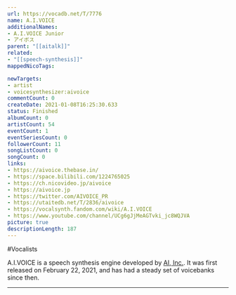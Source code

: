 ```yaml
---
url: https://vocadb.net/T/7776
name: A.I.VOICE
additionalNames: 
- A.I.VOICE Junior
- アイボス
parent: "[[aitalk]]"
related:
- "[[speech-synthesis]]"
mappedNicoTags:

newTargets:
- artist
- voicesynthesizer:aivoice
commentCount: 0
createDate: 2021-01-08T16:25:30.633
status: Finished
albumCount: 0
artistCount: 54
eventCount: 1
eventSeriesCount: 0
followerCount: 11
songListCount: 0
songCount: 0
links: 
- https://aivoice.thebase.in/
- https://space.bilibili.com/1224765025
- https://ch.nicovideo.jp/aivoice
- https://aivoice.jp
- https://twitter.com/AIVOICE_PR
- https://utaitedb.net/T/2836/aivoice
- https://vocalsynth.fandom.com/wiki/A.I.VOICE
- https://www.youtube.com/channel/UCg6gJjMeAGTvki_jc8WQJVA
picture: true
descriptionLength: 187
---
```


#Vocalists

A.I.VOICE is a speech synthesis engine developed by [AI, Inc.](https://vocadb.net/Ar/77017). It was first released on February 22, 2021, and has had a steady set of voicebanks since then.

---

